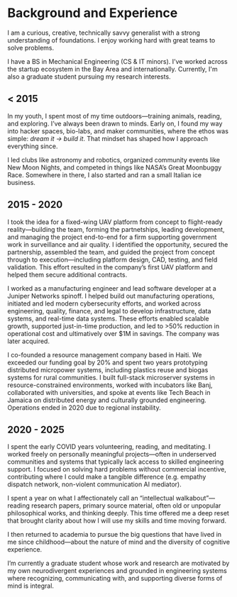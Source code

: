 # Background and Experience

I am a curious, creative, technically savvy generalist with a strong understanding of foundations. I enjoy working hard with great teams to solve problems.

I have a BS in Mechanical Engineering (CS & IT minors). I’ve worked across the startup ecosystem in the Bay Area and internationally. Currently, I'm also a graduate student pursuing my research interests.

## < 2015

In my youth, I spent most of my time outdoors—training animals, reading, and exploring. I’ve always been drawn to minds. Early on, I found my way into hacker spaces, bio-labs, and maker communities, where the ethos was simple: *dream it → build it*. That mindset has shaped how I approach everything since.

I led clubs like astronomy and robotics, organized community events like New Moon Nights, and competed in things like NASA’s Great Moonbuggy Race. Somewhere in there, I also started and ran a small Italian ice business.

## 2015 - 2020

I took the idea for a fixed-wing UAV platform from concept to flight-ready reality—building the team, forming the partnetships, leading development, and managing the project end-to-end for a firm supporting government work in surveillance and air quality. I identified the opportunity, secured the partnership, assembled the team, and guided the project from concept through to execution—including platform design, CAD, testing, and field validation. This effort resulted in the company’s first UAV platform and helped them secure additional contracts.

I worked as a manufacturing engineer and lead software developer at a Juniper Networks spinoff. I helped build out manufacturing operations, initiated and led modern cybersecurity efforts, and worked across engineering, quality, finance, and legal to develop infrastructure, data systems, and real-time data systems. These efforts enabled scalable growth, supported just-in-time production, and led to >50% reduction in operational cost and ultimatively over $1M in savings. The company was later acquired.

I co-founded a resource management company based in Haiti. We exceeded our funding goal by 20% and spent two years prototyping distributed micropower systems, including plastics reuse and biogas systems for rural communities. I built full-stack microserver systems in resource-constrained environments, worked with incubators like Banj, collaborated with universities, and spoke at events like Tech Beach in Jamaica on distributed energy and culturally grounded engineering. Operations ended in 2020 due to regional instability.

## 2020 - 2025

I spent the early COVID years volunteering, reading, and meditating. I worked freely on personally meaningful projects—often in underserved communities and systems that typically lack access to skilled engineering support. I focused on solving hard problems without commercial incentive, contributing where I could make a tangible difference (e.g. empathy dispatch network, non-violent communication AI mediator).

I spent a year on what I affectionately call an “intellectual walkabout”—reading research papers, primary source material, often old or unpopular philosophical works, and thinking deeply. This time offered me a deep reset that brought clarity about how I will use my skills and time moving forward.

I then returned to academia to pursue the big questions that have lived in me since childhood—about the nature of mind and the diversity of cognitive experience.

I’m currently a graduate student whose work and research are motivated by my own neurodivergent experiences and grounded in engineering systems where recognizing, communicating with, and supporting diverse forms of mind is integral.